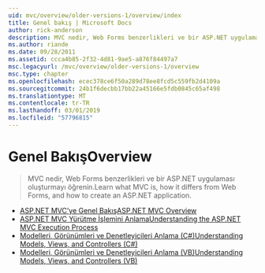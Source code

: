```yaml
---
uid: mvc/overview/older-versions-1/overview/index
title: Genel bakış | Microsoft Docs
author: rick-anderson
description: MVC nedir, Web Forms benzerlikleri ve bir ASP.NET uygulaması oluşturmayı öğrenin.
ms.author: riande
ms.date: 09/28/2011
ms.assetid: ccca4b85-2f32-4d81-9ae5-a876f84497a7
msc.legacyurl: /mvc/overview/older-versions-1/overview
msc.type: chapter
ms.openlocfilehash: ecec378ce6f50a289d78ee8fcd5c559fb2d4109a
ms.sourcegitcommit: 24b1f6decbb17bb22a45166e5fdb0845c65af498
ms.translationtype: MT
ms.contentlocale: tr-TR
ms.lasthandoff: 03/01/2019
ms.locfileid: "57796815"
---
```

<a name="overview"></a><span data-ttu-id="7c4ed-103">Genel Bakış</span><span class="sxs-lookup"><span data-stu-id="7c4ed-103">Overview</span></span>
====================
> <span data-ttu-id="7c4ed-104">MVC nedir, Web Forms benzerlikleri ve bir ASP.NET uygulaması oluşturmayı öğrenin.</span><span class="sxs-lookup"><span data-stu-id="7c4ed-104">Learn what MVC is, how it differs from Web Forms, and how to create an ASP.NET application.</span></span>


- [<span data-ttu-id="7c4ed-105">ASP.NET MVC’ye Genel Bakış</span><span class="sxs-lookup"><span data-stu-id="7c4ed-105">ASP.NET MVC Overview</span></span>](asp-net-mvc-overview.md)
- [<span data-ttu-id="7c4ed-106">ASP.NET MVC Yürütme İşlemini Anlama</span><span class="sxs-lookup"><span data-stu-id="7c4ed-106">Understanding the ASP.NET MVC Execution Process</span></span>](understanding-the-asp-net-mvc-execution-process.md)
- [<span data-ttu-id="7c4ed-107">Modelleri, Görünümleri ve Denetleyicileri Anlama (C#)</span><span class="sxs-lookup"><span data-stu-id="7c4ed-107">Understanding Models, Views, and Controllers (C#)</span></span>](understanding-models-views-and-controllers-cs.md)
- [<span data-ttu-id="7c4ed-108">Modelleri, Görünümleri ve Denetleyicileri Anlama (VB)</span><span class="sxs-lookup"><span data-stu-id="7c4ed-108">Understanding Models, Views, and Controllers (VB)</span></span>](understanding-models-views-and-controllers-vb.md)
